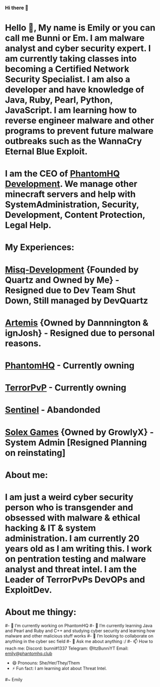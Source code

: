 ### Hi there 👋


#   Hello 👋, My name is Emily or you can call me Bunni or Em. I am malware analyst and cyber security expert. I am currently taking classes into becoming a Certified Network Security Specialist. I am also a developer and have knowledge of Java, Ruby, Pearl, Python, JavaScript. I am learning how to reverse engineer malware and other programs to prevent future malware outbreaks such as the WannaCry Eternal Blue Exploit.
#  
#   I am the CEO of [PhantomHQ Development](https://github.com/PhantomHQ-Development). We manage other minecraft servers and help with SystemAdministration, Security, Development, Content Protection, Legal Help.
#  
#  My Experiences:
#        [Misq-Development](https://github.com/Misq-Development) {Founded by Quartz and Owned by Me} - Resigned due to Dev Team Shut Down, Still managed by DevQuartz
#        [Artemis](https://github.com/Artemis-Development) {Owned by Dannnington & ignJosh} - Resigned due to personal reasons.
#        [PhantomHQ](https://github.com/PhantomHQ-Development) - Currently owning
#        [TerrorPvP](https://github.com/PhantomHQ-Development) - Currently owning
#        [Sentinel](https://github.com/TeamSentinel) - Abandonded
#        [Solex Games](https://github.com/SolexGames) {Owned by GrowlyX} - System Admin [Resigned Planning on reinstating]
#        
#  About me:
#        I am just a weird cyber security person who is transgender and obsessed with malware & ethical hacking & IT & system administration. I am currently 20 years old as I am writing this. I work on pentration testing and malware analyst and threat intel. I am the Leader of TerrorPvPs DevOPs and ExploitDev.  
        
        
        
 #       About me thingy:
#- 🔭 I’m currently working on PhantomHQ 
#- 🌱 I’m currently learning Java and Pearl and Ruby and C++ and studying cyber security and learning how malware and other malicious stuff works
#- 👯 I’m looking to collaborate on anything in the cyber sec field
#- 💬 Ask me about anything :/
#- 📫 How to reach me: 
     Discord: bunni#1337
     Telegram: @ItzBunniYT
     Email: emily@phantomhq.club
- 😄 Pronouns: She/Her/They/Them
- ⚡ Fun fact: I am learning alot about Threat Intel.




#~ Emily
